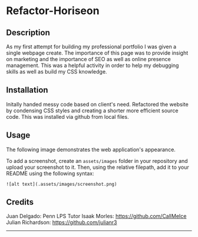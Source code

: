 # Refactor-Horiseon

## Description

As my first attempt for building my professional portfolio I was given a single webpage create. The importance of this page was to provide insight on marketing and the importance of SEO as well as online presence management. This was a helpful activity in order to help my debugging skills as well as build my CSS knowledge. 

## Installation

Initally handed messy code based on client's need. Refactored the website by condensing CSS styles and creating a shorter more efficient source code. 
This was installed via github from local files. 


## Usage

The following image demonstrates the web application's appearance.

To add a screenshot, create an `assets/images` folder in your repository and upload your screenshot to it. Then, using the relative filepath, add it to your README using the following syntax:

   
    ![alt text](.assets/images/screenshot.png)


## Credits

Juan Delgado: Penn LPS Tutor
Isaak Morles: https://github.com/CallMeIce
Julian Richardson: https://github.com/julianr3


---

